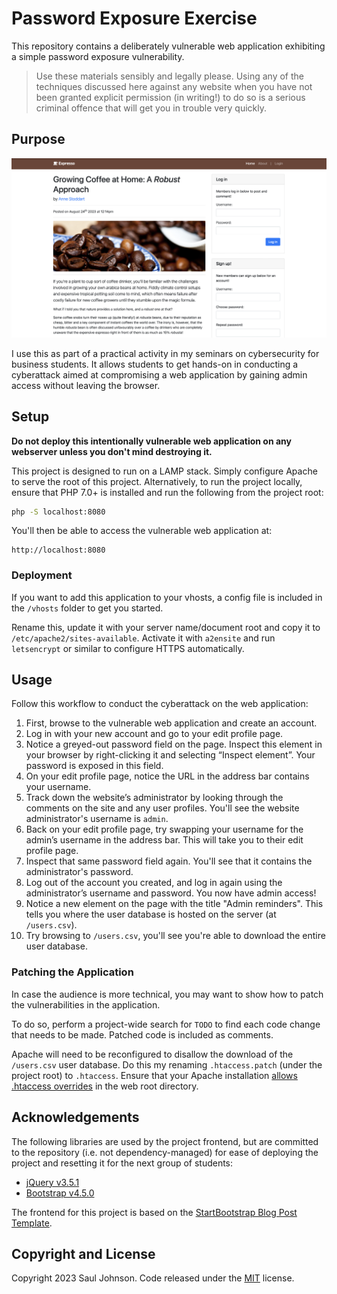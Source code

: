 # Password Exposure Exercise

This repository contains a deliberately vulnerable web application exhibiting a simple password exposure vulnerability.

> Use these materials sensibly and legally please. Using any of the techniques discussed here against any website when you have not been granted explicit permission (in writing!) to do so is a serious criminal offence that will get you in trouble very quickly.

## Purpose

![Screenshot](screenshot.png)

I use this as part of a practical activity in my seminars on cybersecurity for business students. It allows students to get hands-on in conducting a cyberattack aimed at compromising a web application by gaining admin access without leaving the browser.

## Setup

**Do not deploy this intentionally vulnerable web application on any webserver unless you don't mind destroying it.**

This project is designed to run on a LAMP stack. Simply configure Apache to serve the root of this project. Alternatively, to run the project locally, ensure that PHP 7.0+ is installed and run the following from the project root:

```bash
php -S localhost:8080
```

You'll then be able to access the vulnerable web application at:

```
http://localhost:8080
```

### Deployment

If you want to add this application to your vhosts, a config file is included in the `/vhosts` folder to get you started. 

Rename this, update it with your server name/document root and copy it to `/etc/apache2/sites-available`. Activate it with `a2ensite` and run `letsencrypt` or similar to configure HTTPS automatically.

## Usage

Follow this workflow to conduct the cyberattack on the web application:

1. First, browse to the vulnerable web application and create an account.
2. Log in with your new account and go to your edit profile page.
3. Notice a greyed-out password field on the page. Inspect this element in your browser by right-clicking it and selecting “Inspect element”. Your password is exposed in this field.
4. On your edit profile page, notice the URL in the address bar contains your username. 
5. Track down the website’s administrator by looking through the comments on the site and any user profiles. You'll see the website administrator's username is `admin`.
6. Back on your edit profile page, try swapping your username for the admin’s username in the address bar. This will take you to their edit profile page.
7. Inspect that same password field again. You'll see that it contains the administrator's password.
8. Log out of the account you created, and log in again using the administrator’s username and password. You now have admin access!
9. Notice a new element on the page with the title "Admin reminders". This tells you where the user database is hosted on the server (at `/users.csv`).
10. Try browsing to `/users.csv`, you'll see you're able to download the entire user database.

### Patching the Application

In case the audience is more technical, you may want to show how to patch the vulnerabilities in the application.

To do so, perform a project-wide search for `TODO` to find each code change that needs to be made. Patched code is included as comments.

Apache will need to be reconfigured to disallow the download of the `/users.csv` user database. Do this my renaming `.htaccess.patch` (under the project root) to `.htaccess`. Ensure that your Apache installation [allows .htaccess overrides](https://httpd.apache.org/docs/2.4/howto/htaccess.html) in the web root directory.

## Acknowledgements

The following libraries are used by the project frontend, but are committed to the repository (i.e. not dependency-managed) for ease of deploying the project and resetting it for the next group of students:

* [jQuery v3.5.1](https://jquery.com)
* [Bootstrap v4.5.0](https://getbootstrap.com/docs/4.0/getting-started/introduction/)

The frontend for this project is based on the [StartBootstrap Blog Post Template](https://startbootstrap.com/template/blog-post).

## Copyright and License

Copyright 2023 Saul Johnson. Code released under the [MIT](https://github.com/StartBootstrap/startbootstrap-blog-post/blob/gh-pages/LICENSE) license.
